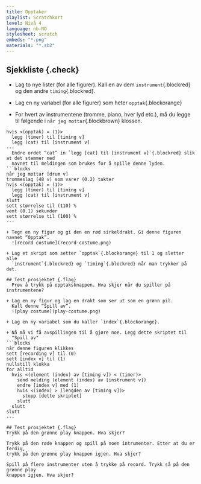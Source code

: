 ```yaml
---
title: Opptaker
playlist: Scratchkort
level: Nivå 4
language: nb-NO
stylesheet: scratch
embeds: "*.png"
materials: "*.sb2"
---
```


## Sjekkliste {.check}

+ Lag to nye lister (for alle figurer). Kall en av dem `instrument`{.blockred} og den andre `timing`{.blockred}.

+ Lag en ny variabel (for alle figurer) som heter `opptak`{.blockorange}

+ For hvert av instrumentene (tromme, piano, hver lyd etc.), må du
  legge til følgende i `når jeg mottar`{.blockbrown} klossen.
```blocks
hvis <(opptak) = (1)>
  legg (timer) til [timing v]
  legg (cat) til [instrument v]
---
  Endre ordet “cat” in `legg [cat] til [instrument v]`{.blockred} slik at det stemmer med
  navnet til meldingen som brukes for å spille denne lyden.
```blocks
når jeg mottar [drum v]
trommeslag (48 v) som varer (0.2) takter
hvis <(opptak) = (1)>
  legg (timer) til [timing v]
  legg (cat) til [instrument v]
slutt
sett størrelse til (110) %
vent (0.1) sekunder
sett størrelse til (100) %
---

+ Tegn en ny figur og gi den en rød sirkeldrakt. Gi denne figuren navnet “Opptak”.
  ![record costume](record-costume.png)

+ Lag et skript som setter `opptak`{.blockorange} til 1 og sletter alle
  `instrument`{.blockred} og `timing`{.blockred} når man trykker på det.

## Test prosjektet {.flag}
  Prøv å trykk på opptaksknappen. Hva skjer når du spiller på instrumentene?

+ Lag en ny figur og lag en drakt som ser ut som en grønn pil.
  Kall denne “Spill av”.
  ![play costume](play-costume.png)

+ Lag en ny variabel som du kaller `index`{.blockorange}.

+ Nå må vi få avspillingen til å gjøre noe. Legg dette skriptet til
  "Spill av"
```blocks
når denne figuren klikkes
sett [recording v] til (0)
sett [index v] til (1)
nullstill klokka
for alltid
  hvis <(element (index) av [timing v]) < (timer)>
    send melding (element (index) av [instrument v])
    endre [index v] med (1)
    hvis <(index) > (lengden av [timing v])>
      stopp [dette skriptet]
    slutt 
  slutt 
slutt
---

## Test prosjektet {.flag}
Trykk på den grønne play knappen. Hva skjer?

Trykk på den røde knappen og spill på noen intrumenter. Etter at du er ferdig,
trykk på den grønne play knappen igjen. Hva skjer?

Spill på flere instrumenter uten å trykke på record. Trykk så på den grønne play
knappen igjen. Hva skjer?

